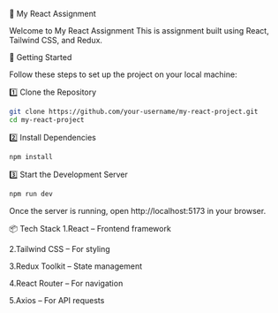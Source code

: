  🌟 My React Assignment

Welcome to My React Assignment This is assignment built using React, Tailwind CSS, and Redux.

🚀 Getting Started

Follow these steps to set up the project on your local machine:

1️⃣ Clone the Repository
```sh
git clone https://github.com/your-username/my-react-project.git
cd my-react-project
```
2️⃣ Install Dependencies
```sh
npm install
```
3️⃣ Start the Development Server
```sh
npm run dev
```
Once the server is running, open http://localhost:5173 in your browser.

📦 Tech Stack
1.React – Frontend framework

2.Tailwind CSS – For styling

3.Redux Toolkit – State management

4.React Router – For navigation

5.Axios – For API requests
